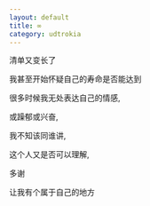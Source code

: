 ```yaml
---
layout: default
title: ∞
category: udtrokia
---
```


清单又变长了

我甚至开始怀疑自己的寿命是否能达到

很多时候我无处表达自己的情感,

或躁郁或兴奋,

我不知该同谁讲,

这个人又是否可以理解,

多谢

让我有个属于自己的地方
